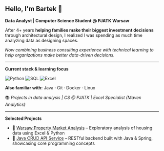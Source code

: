 ## Hello, I'm Bartek 👋

**Data Analyst | Computer Science Student @ PJATK Warsaw**

After 4+ years **helping families make their biggest investment decisions** through architectural design, I realized I was spending as much time analyzing data as designing spaces.

_Now combining business consulting experience with technical learning to help organizations make better data-driven decisions._

---

**Current stack & learning focus**

![Python](https://img.shields.io/badge/Python-3776AB?style=flat&logo=python&logoColor=white)
![SQL](https://img.shields.io/badge/SQL-4479A1?style=flat&logo=postgresql&logoColor=white)
![Excel](https://img.shields.io/badge/Microsoft_Excel-217346?style=flat&logo=microsoft-excel&logoColor=white)

**Also familiar with:** Java · Git · Docker · Linux

📚 _Projects in data analysis | CS @ PJATK | Excel Specialist (Maven Analytics)_

---

**Selected Projects**

- 📍 [Warsaw Property Market Analysis](#) – Exploratory analysis of housing data using Excel & Python
- 📍 [Java CRUD API Service](#) – RESTful backend built with Java & Spring, showcasing core programming concepts
